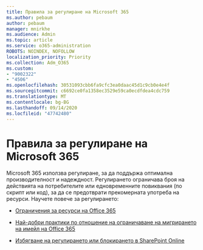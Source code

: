 ```yaml
---
title: Правила за регулиране на Microsoft 365
ms.author: pebaum
author: pebaum
manager: mnirkhe
ms.audience: Admin
ms.topic: article
ms.service: o365-administration
ROBOTS: NOINDEX, NOFOLLOW
localization_priority: Priority
ms.collection: Adm_O365
ms.custom:
- "9002322"
- "4506"
ms.openlocfilehash: 30531093cbb6fa9cfc3ea0daac45d1c9cb0e4e4f
ms.sourcegitcommit: c6692ce0fa1358ec3529e59ca0ecdfdea4cdc759
ms.translationtype: MT
ms.contentlocale: bg-BG
ms.lasthandoff: 09/14/2020
ms.locfileid: "47742480"
---
```

# <a name="microsoft-365-throttle-policies"></a>Правила за регулиране на Microsoft 365

Microsoft 365 използва регулиране, за да поддържа оптимална производителност и надеждност. Регулирането ограничава броя на действията на потребителите или едновременните повиквания (по скрипт или код), за да се предотврати прекомерната употреба на ресурси. Научете повече за регулирането:

- [Ограничения за ресурси на Office 365](https://docs.microsoft.com/office365/Enterprise/office-365-resource-limits)

- [Най-добри практики по отношение на ограничаване на мигрирането на имейл на Office 365](https://docs.microsoft.com/exchange/mailbox-migration/office-365-migration-best-practices#office-365-throttling)

- [Избягване на регулирането или блокирането в SharePoint Online](https://docs.microsoft.com/sharepoint/dev/general-development/how-to-avoid-getting-throttled-or-blocked-in-sharepoint-online)
